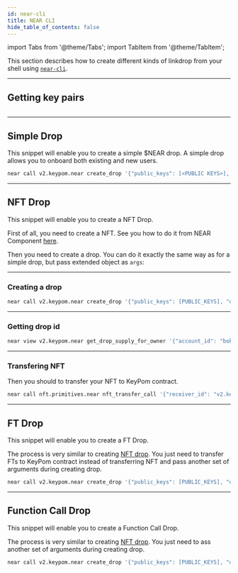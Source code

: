 ```yaml
---
id: near-cli
title: NEAR CLI
hide_table_of_contents: false
---
```


import Tabs from '@theme/Tabs';
import TabItem from '@theme/TabItem';

This section describes how to create different kinds of linkdrop from your shell using [`near-cli`](../../../4.tools/cli.md).

---

## Getting key pairs

```bash
```

---

## Simple Drop

This snippet will enable you to create a simple $NEAR drop. A simple drop allows you to onboard both existing and new users.

```bash
near call v2.keypom.near create_drop '{"public_keys": [<PUBLIC KEYS>], "deposit_per_use": "10000000000000000000000"}' --deposit 23000000000000000000000 --gas 100000000000000 --accountId bob.near
```
---

## NFT Drop

This snippet will enable you to create a NFT Drop.

First of all, you need to create a NFT. See you how to do it from NEAR Component [here](../../nft/interacting/near-cli.md#mint-a-nft).

Then you need to create a drop. You can do it exactly the same way as for a simple drop, but pass extended object as `args`:

<hr class="subsection" />

### Creating a drop

```bash
near call v2.keypom.near create_drop '{"public_keys": [PUBLIC_KEYS], "deposit_per_use": "10000000000000000000000", "nft": {"sender_id": "bob.near", "contract_id": "nft.primitives.near"}}' --deposit 23000000000000000000000 --gas 100000000000000 --accountId bob.near
```

<hr class="subsection" />


### Getting drop id

```bash
near view v2.keypom.near get_drop_supply_for_owner '{"account_id": "bob.near"}'
```

<hr class="subsection" />

### Transfering NFT

Then you should to transfer your NFT to KeyPom contract.

```bash
near call nft.primitives.near nft_transfer_call '{"receiver_id": "v2.keypom.near", "token_id": <YOUR TOKEN ID>, "msg": <YOUR DROP ID>}' --deposit 1 --gas 100000000000000 --accountId bob.near
```

---

## FT Drop

This snippet will enable you to create a FT Drop.

The process is very similar to creating [NFT drop](#nft-drop). You just need to transfer FTs to KeyPom contract instead of transferring NFT and pass another set of arguments during creating drop.

```bash
near call v2.keypom.near create_drop '{"public_keys": [PUBLIC_KEYS], "deposit_per_use": "10000000000000000000000", "ftData": {"contractId": "ft.primitives.near","senderId": "bob.near", "amount": "1"}}}' --deposit 23000000000000000000000 --gas 100000000000000 --accountId bob.near
```

---

## Function Call Drop

This snippet will enable you to create a Function Call Drop.

The process is very similar to creating [NFT drop](#nft-drop). You just need to  ass another set of arguments during creating drop.

```bash
near call v2.keypom.near create_drop '{"public_keys": [PUBLIC_KEYS], "deposit_per_use": "10000000000000000000000", "fcData": {"methods": [[{"receiverId": "nft.primitives.near","methodName": "nft_mint","args": {"token_id": "1", "metadata": {"title": "My NFT drop","description": "","media": ""}, "accountIdField": "receiver_id", "attachedDeposit": "10000000000000000000000"}]]}}' --deposit 23000000000000000000000 --gas 100000000000000 --accountId bob.near
```